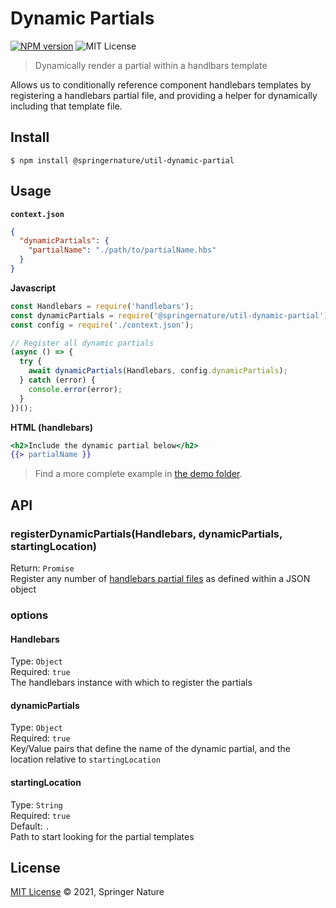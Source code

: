 # Dynamic Partials

[![NPM version][badge-npm]][info-npm]
![MIT License][badge-license]

> Dynamically render a partial within a handlbars template

Allows us to conditionally reference component handlebars templates by registering a handlebars partial file, and providing a helper for dynamically including that template file.

## Install

```
$ npm install @springernature/util-dynamic-partial
```

## Usage

**`context.json`**
```json
{
  "dynamicPartials": {
    "partialName": "./path/to/partialName.hbs"
  }
}
```

**Javascript**
```js
const Handlebars = require('handlebars');
const dynamicPartials = require('@springernature/util-dynamic-partial');
const config = require('./context.json');

// Register all dynamic partials
(async () => {
  try {
    await dynamicPartials(Handlebars, config.dynamicPartials);
  } catch (error) {
    console.error(error);
  }
})();
```

**HTML (handlebars)**
```handlebars
<h2>Include the dynamic partial below</h2>
{{> partialName }}
```

> Find a more complete example in [the demo folder](./demo/README.md).

## API

### registerDynamicPartials(Handlebars, dynamicPartials, startingLocation)

Return: `Promise`<br/>
Register any number of [handlebars partial files](https://handlebarsjs.com/guide/partials.html) as defined within a JSON object

### options

#### Handlebars

Type: `Object`<br/>
Required: `true`<br/>
The handlebars instance with which to register the partials

#### dynamicPartials
Type: `Object`<br/>
Required: `true`<br/>
Key/Value pairs that define the name of the dynamic partial, and the location relative to `startingLocation`

#### startingLocation
Type: `String`<br/>
Required: `true`<br/>
Default: `.`<br/>
Path to start looking for the partial templates

## License

[MIT License][info-license] &copy; 2021, Springer Nature

[info-npm]: https://www.npmjs.com/package/@springernature/util-dynamic-partial
[badge-npm]: https://img.shields.io/npm/v/@springernature/util-dynamic-partial.svg
[info-license]: https://github.com/springernature/frontend-toolkit-utilities/blob/master/LICENCE
[badge-license]: https://img.shields.io/badge/license-MIT-blue.svg
